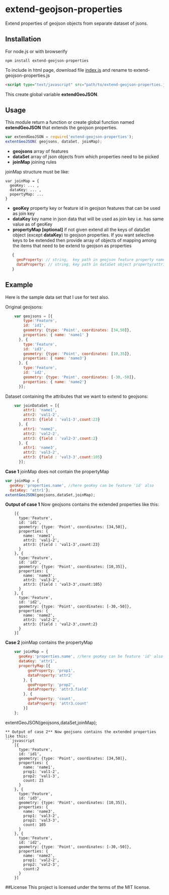 # extend-geojson-properties
Extend properties of geojson objects from separate dataset of jsons.

## Installation 
For node.js or with browserify
```
npm install extend-geojson-properties
```
To include in html page, download file [index.js](https://raw.githubusercontent.com/gagan-bansal/extend-geojson-properties/master/index.js) and rename to extend-geojson-properties.js
```html
<script type="text/javascript" src="path/to/extend-geojson-properties.js"></script>
```
This create global variable **extendGeoJSON**.

## Usage
This module return a function or create global function named **extendGeoJSON** that extends the geojson properties.

```javascript 
var extendGeoJSON = require('extend-geojson-properties');
extentGeoJSON( geojsons, dataSet, joinMap);
```
* **geojsons** array of features
* **dataSet** array of json objects from which properties need to be picked
* **joinMap** joining rules

joinMap structure must be like:
```
var joinMap = { 
  geoKey: ... , 
  dataKey: ... ,
  popertyMap: ...
}
```
* **geoKey** property key or feature id in geojson features that can be used as join key  
* **dataKey** key name in json data that will be used as join key i.e. has same value as of geoKey
* **propertyMap [optional]** if not given extend all the keys of dataSet object (except **dataKey**) to geojson properties. If you want selective keys to be extended then provide array of objects of mapping among the items that need to be extend to geojson as properties   
 ```javascript
    {
      geoProperty: // string,  key path in geojson feature property name 
      dataProperty: // string, key path in dataSet object property/attributes name 
    }
 ```

## Example
Here is the sample data set that I use for test also.

Original geojsons:

```javascript
    var geojsons = [{
        type:'Feature',
        id: 'id1',
        geometry: {type: 'Point', coordinates: [34,50]},
        properties: { name: 'name1' }
      }, {
        type:'Feature',
        id: 'id3',
        geometry: {type: 'Point', coordinates: [10,35]},
        properties: { name: 'name3'}
      }, {
        type:'Feature',
        id: 'id2',
        geometry: {type: 'Point', coordinates: [-30,-50]},
        properties: { name: 'name2'}
      }];
```
Dataset containing the attributes that we want to extend to geojsons:
```javascript
    var joinDataSet = [{
        attr1: 'name1',
        attr2: 'val1-2',
        attr3: {field : 'val1-3',count:23}
      }, {
        attr1: 'name2',
        attr2: 'val2-2',
        attr3: {field : 'val2-3',count:2}
      }, {
        attr1: 'name3',
        attr2: 'val3-2',
        attr3: {field : 'val3-3',count:105}
      }];
```
**Case 1** joinMap does not contain the propertyMap
```javascript
var joinMap = {
  geoKey:'properties.name', //here geoKey can be feature 'id' also 
  dataKey: 'attr1'};
extentGeoJSON(geojsons,dataSet,joinMap);
```
**Output of case 1** Now geojsons contains the extended properties like this:
```jsvascript 
    [{
      type:'Feature',
      id: 'id1',
      geometry: {type: 'Point', coordinates: [34,50]},
      properties: {
        name: 'name1',
        attr2: 'val1-2',
        attr3: {field : 'val1-3',count:23}
      }
    }, {
      type:'Feature',
      id: 'id3',
      geometry: {type: 'Point', coordinates: [10,35]},
      properties: {
        name: 'name3',
        attr2: 'val3-2',
        attr3: {field : 'val3-3',count:105}
      }
    }, {
      type:'Feature',
      id: 'id2',
      geometry: {type: 'Point', coordinates: [-30,-50]},
      properties: {
        name: 'name2',
        attr2: 'val2-2',
        attr3: {field : 'val2-3',count:2}
      }
    }]
```
**Case 2** joinMap contains the propertyMap
```javascript
    var joinMap = {
      geoKey:'properties.name', //here geoKey can be feature 'id' also 
      dataKey: 'attr1',
      propertyMap:[{
          geoProperty: 'prop1',
          dataProperty:'attr2'
        }, {
          geoProperty: 'prop2',
          dataProperty: 'attr3.field'
        }, {
          geoProperty: 'count',
          dataProperty: 'attr3.count'
        }]
    };
```
extentGeoJSON(geojsons,dataSet,joinMap);
```
** Output of case 2** Now geojsons contains the extended properties like this:
```jsvascript 
    [{
      type:'Feature',
      id: 'id1',
      geometry: {type: 'Point', coordinates: [34,50]},
      properties: {
        name: 'name1',
        prop1: 'val1-2',
        prop2: 'val1-3',
        count: 23
      }
    }, {
      type:'Feature',
      id: 'id3',
      geometry: {type: 'Point', coordinates: [10,35]},
      properties: {
        name: 'name3',
        prop1: 'val3-2',
        prop2: 'val3-3',
        count: 105
      }
    }, {
      type:'Feature',
      id: 'id2',
      geometry: {type: 'Point', coordinates: [-30,-50]},
      properties: {
        name: 'name2',
        prop1: 'val2-2',
        prop2: 'val2-3',
        count:2
      }
    }]
```

##License
This project is licensed under the terms of the MIT license.
